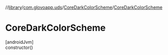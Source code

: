 //[library](../../../index.md)/[com.glovoapp.uds](../index.md)/[CoreDarkColorScheme](index.md)/[CoreDarkColorScheme](-core-dark-color-scheme.md)

# CoreDarkColorScheme

[androidJvm]\
constructor()
